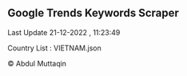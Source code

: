 

## Google Trends Keywords Scraper 
 
Last Update 21-12-2022 , 11:23:49

Country List :
VIETNAM.json



© Abdul Muttaqin 
